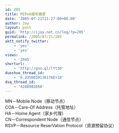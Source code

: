 ```yaml
---
id: 205
title: MIPv6缩写摘录
date: '2005-07-21T21:27:00+08:00'
author: Jay
layout: post
guid: 'http://ijay.net.cn/log/?p=205'
permalink: /2005/07/21/205
aktt_notify_twitter:
    - 'yes'
    - 'yes'
views:
    - '2945'
shorturl:
    - 'http://goo.gl/lYt3O'
duoshuo_thread_id:
    - '6.3356039136176E+18'
dsq_thread_id:
    - '4288902668'
---
```


<div>MN－Mobile Node（移动节点）</div>
<div>COA－Care-Of Address（托管地址）</div>
<div>HA－Home Agent（家乡代理）</div>
<div>CN－Correspondent Node（通信节点）</div>
<div>RSVP－Resource ReserVation Protocol（资源预留协议）</div>